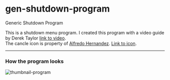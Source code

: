 # gen-shutdown-program
Generic Shutdown Program



This is a shutdown menu program. 
I created this program with a video guide by Derek Taylor [link to video](https://www.youtube.com/watch?v=ViW-bcNQ6Lc). </br>
The cancle icon is property of [Alfredo Hernandez](https://www.flaticon.com/authors/alfredo-hernandez). [Link to icon](https://www.flaticon.com/free-icon/x-button_458594?term=cancel&page=1&position=19&page=1&position=19&related_id=458594&origin=search).







---
### How the program looks
![thumbnail-program](https://user-images.githubusercontent.com/46350516/171182090-f4d27718-297e-425e-aea5-d72ca4a2453c.png)




